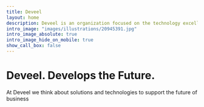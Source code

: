 ```yaml
---
title: Deveel
layout: home
description: Deveel is an organization focused on the technology excellence and innovative solutions.
intro_image: "images/illustrations/20945391.jpg"
intro_image_absolute: true
intro_image_hide_on_mobile: true
show_call_box: false
---
```


# Deveel. Develops the Future.

At Deveel we think about solutions and technologies to support the future of business
